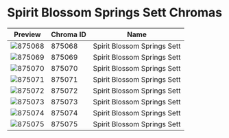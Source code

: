 # Spirit Blossom Springs Sett Chromas



| Preview | Chroma ID | Name |
|---------|-----------|------|
| ![875068](https://raw.communitydragon.org/latest/plugins/rcp-be-lol-game-data/global/default/v1/champion-chroma-images/875/875068.png) | 875068 | Spirit Blossom Springs Sett |
| ![875069](https://raw.communitydragon.org/latest/plugins/rcp-be-lol-game-data/global/default/v1/champion-chroma-images/875/875069.png) | 875069 | Spirit Blossom Springs Sett |
| ![875070](https://raw.communitydragon.org/latest/plugins/rcp-be-lol-game-data/global/default/v1/champion-chroma-images/875/875070.png) | 875070 | Spirit Blossom Springs Sett |
| ![875071](https://raw.communitydragon.org/latest/plugins/rcp-be-lol-game-data/global/default/v1/champion-chroma-images/875/875071.png) | 875071 | Spirit Blossom Springs Sett |
| ![875072](https://raw.communitydragon.org/latest/plugins/rcp-be-lol-game-data/global/default/v1/champion-chroma-images/875/875072.png) | 875072 | Spirit Blossom Springs Sett |
| ![875073](https://raw.communitydragon.org/latest/plugins/rcp-be-lol-game-data/global/default/v1/champion-chroma-images/875/875073.png) | 875073 | Spirit Blossom Springs Sett |
| ![875074](https://raw.communitydragon.org/latest/plugins/rcp-be-lol-game-data/global/default/v1/champion-chroma-images/875/875074.png) | 875074 | Spirit Blossom Springs Sett |
| ![875075](https://raw.communitydragon.org/latest/plugins/rcp-be-lol-game-data/global/default/v1/champion-chroma-images/875/875075.png) | 875075 | Spirit Blossom Springs Sett |